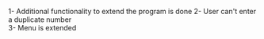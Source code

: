 1- Additional functionality to extend the program is done
 2- User can't enter a duplicate number  
3- Menu is extended
